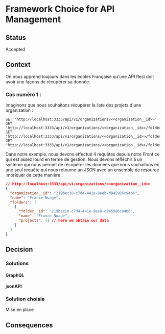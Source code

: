 # Framework Choice for API Management

## Status

Accepted

## Context

On nous apprend toujours dans les écoles Française qu'une API Rest doit avoir une façons de récupérer sa donnée.

### Cas numéro 1 :
Imaginons que nous souhaitons récupérer la liste des projets d'une organization : 
```
GET 'http://localhost:3333/api/v1/organizations/<<organization__id>>'
GET 'http://localhost:3333/api/v1/organizations/<<organization__id>>/folders'
GET 'http://localhost:3333/api/v1/organizations/<<organization__id>>/folders/<<folder__id>>'
GET 'http://localhost:3333/api/v1/organizations/<<organization__id>>/folders/<<folder__id>>/project'
```

Dans notre exemple, nous devons effectué 4 requêtes depuis notre Front ce qui est assez lourd en terme de gestion.
Nous devons réfléchir à un système qui nous permet de récupérer les données que nous souhaitons en une seul requête
qui nous retourne un JSON avec un ensemble de resource imbriquer de cette manière : 

```json
// http://localhost:3333/api/v1/organizations/<<organization__id>>
{
  "organization__id": "219bec10-c7d4-441e-9eeb-d945986c94b6",
  "name": "France Nuage",
  "folders": [
    {
      "folder__id": "219bec10-c7d4-441e-9eeb-d945986c94b6",
      "name": "France Nuage",
      "projects": [] // here we obtain our data
    }
  ] 
}
```

## Decision

### Solutions

#### GraphQL
#### jsonAPI

### Solution choisie

Mise en place

## Consequences


